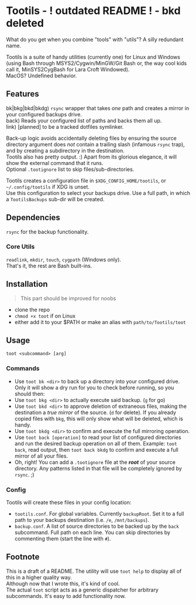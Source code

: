 
# Tootils - ! outdated README ! - bkd deleted

What do you get when you combine "tools" with "utils"? A silly redundant name.

Tootils is a suite of handy utilities (currently one) for Linux and Windows (using Bash through MSYS2/Cygwin/MinGW/Git Bash or, the way cool kids call it, MinSYS2CygBash for Lara Croft Windowed).  
MacOS? Undefined behavior.

## Features

bk|bkg|bkd|bkdg) `rsync` wrapper that takes *one* path and creates a mirror in your configured backups drive.  
back) Reads your configured list of paths and backs them all up.  
link) [planned] to be a tracked dotfiles symlinker.

Back-up logic avoids accidentally deleting files by ensuring the source directory argument does *not* contain a trailing slash (infamous `rsync` trap), and by creating a subdirectory in the destination.  
Tootils also has pretty output. :) Apart from its glorious elegance, it will show the external command that it runs.  
Optional `.tootignore` list to skip files/sub-directories.

Tootils creates a configuration file in `$XDG_CONFIG_HOME/tootils`, or `~/.config/tootils` if XDG is unset.  
Use this configuration to select your backups drive. Use a full path, in which a `TootilsBackups` sub-dir will be created.

## Dependencies

`rsync` for the backup functionality.

### Core Utils

`readlink`, `mkdir`, `touch`, `cygpath` (Windows only).  
That's it, the rest are Bash built-ins.

## Installation

> This part should be improved for noobs

- clone the repo
- `chmod +x toot` if on Linux
- either add it to your $PATH or make an alias with `path/to/Tootils/toot`

## Usage

`toot <subcommand> [arg]`

### Commands

- Use `toot bk <dir>` to back up a directory into your configured drive. Only it will show a dry run for you to check before running, so you should then:
- Use `toot bkg <dir>` to actually execute said backup. (`g` for go)
- Use `toot bkd <dir>` to approve deletion of extraneous files, making the destination a *true mirror* of the source. (`d` for delete). If you already copied files with `bkg`, this will only show what will be deleted, which is handy.
- Use `toot bkdg <dir>` to confirm and execute the full mirroring operation.
- Use `toot back [operation]` to read your list of configured directories and run the desired backup operation on all of them. Example: `toot back`, read output, then `toot back bkdg` to confirm and execute a full mirror of all your files.
- Oh, right! You can add a `.tootignore` file at the ***root*** of your source directory. Any patterns listed in that file will be completely ignored by `rsync`. ;)

### Config

Tootils will create these files in your config location:

- `tootils.conf`. For global variables. Currently `backupRoot`. Set it to a full path to your backups destination (i.e. `/e`, `/mnt/backups`).
- `backup.conf`. A list of source directories to be backed up by the `back` subcommand. Full path on each line. You can skip directories by commenting them (start the line with `#`).

## Footnote

This is a draft of a README. The utility will use `toot help` to display all of this in a higher quality way.  
Although now that I wrote this, it's kind of cool.  
The actual `toot` script acts as a generic dispatcher for arbitrary subcommands. It's easy to add functionality now.
